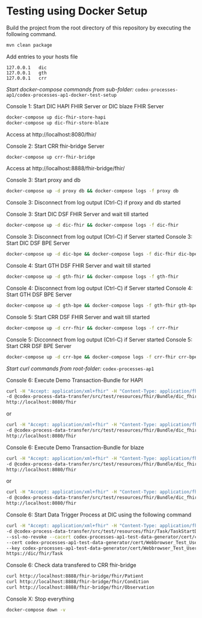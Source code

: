 # Testing using Docker Setup

Build the project from the root directory of this repository by executing the following command.

```sh
mvn clean package
```

Add entries to your hosts file
```
127.0.0.1	dic
127.0.0.1	gth
127.0.0.1	crr
```

*Start docker-compose commands from sub-folder:* `codex-processes-ap1/codex-processes-ap1-docker-test-setup`

Console 1: Start DIC HAPI FHIR Server or DIC blaze FHIR Server
```sh
docker-compose up dic-fhir-store-hapi
docker-compose up dic-fhir-store-blaze
```
Access at http://localhost:8080/fhir/

Console 2: Start CRR fhir-bridge Server
```sh
docker-compose up crr-fhir-bridge
```
Access at http://localhost:8888/fhir-bridge/fhir/

Console 3: Start proxy and db
```sh
docker-compose up -d proxy db && docker-compose logs -f proxy db
```
Console 3: Disconnect from log output (Ctrl-C) if proxy and db started

Console 3: Start DIC DSF FHIR Server and wait till started
```sh
docker-compose up -d dic-fhir && docker-compose logs -f dic-fhir
```
Console 3: Disconnect from log output (Ctrl-C) if Server started
Console 3: Start DIC DSF BPE Server
```sh
docker-compose up -d dic-bpe && docker-compose logs -f dic-fhir dic-bpe
````

Console 4: Start GTH DSF FHIR Server and wait till started
```sh
docker-compose up -d gth-fhir && docker-compose logs -f gth-fhir
```
Console 4: Disconnect from log output (Ctrl-C) if Server started
Console 4: Start GTH DSF BPE Server
```sh
docker-compose up -d gth-bpe && docker-compose logs -f gth-fhir gth-bpe
````

Console 5: Start CRR DSF FHIR Server and wait till started
```sh
docker-compose up -d crr-fhir && docker-compose logs -f crr-fhir
```
Console 5: Dicconnect from log output (Ctrl-C) if Server started
Console 5: Start CRR DSF BPE Server
```sh
docker-compose up -d crr-bpe && docker-compose logs -f crr-fhir crr-bpe
````

<!--
Webbrowser at http://localhost:8080/fhir/: Add Demo Data to DIC HAPI FHIR Server via Transaction-Bundle at
[dic_fhir_store_demo_psn_create.json](../codex-process-data-transfer/src/test/resources/fhir/Bundle/dic_fhir_store_demo_psn_create.json) or
[dic_fhir_store_demo_bf_create.json](../codex-process-data-transfer/src/test/resources/fhir/Bundle/dic_fhir_store_demo_bf_create.json)
-->

*Start curl commands from root-folder:* `codex-processes-ap1`

Console 6: Execute Demo Transaction-Bundle for HAPI
```sh
curl -H "Accept: application/xml+fhir" -H "Content-Type: application/fhir+json" \
-d @codex-process-data-transfer/src/test/resources/fhir/Bundle/dic_fhir_store_demo_psn.json \
http://localhost:8080/fhir
```
or
```sh
curl -H "Accept: application/xml+fhir" -H "Content-Type: application/fhir+json" \
-d @codex-process-data-transfer/src/test/resources/fhir/Bundle/dic_fhir_store_demo_bf.json \
http://localhost:8080/fhir
```

Console 6: Execute Demo Transaction-Bundle for blaze
```sh
curl -H "Accept: application/xml+fhir" -H "Content-Type: application/fhir+json" \
-d @codex-process-data-transfer/src/test/resources/fhir/Bundle/dic_fhir_store_demo_psn_create.json \
http://localhost:8080/fhir
```
or
```sh
curl -H "Accept: application/xml+fhir" -H "Content-Type: application/fhir+json" \
-d @codex-process-data-transfer/src/test/resources/fhir/Bundle/dic_fhir_store_demo_bf_create.json \
http://localhost:8080/fhir
```


Console 6: Start Data Trigger Process at DIC using the following command
```sh
curl -H "Accept: application/xml+fhir" -H "Content-Type: application/fhir+xml" \
-d @codex-process-data-transfer/src/test/resources/fhir/Task/TaskStartDataTrigger.xml \
--ssl-no-revoke --cacert codex-processes-ap1-test-data-generator/cert/ca/testca_certificate.pem \
--cert codex-processes-ap1-test-data-generator/cert/Webbrowser_Test_User/Webbrowser_Test_User_certificate.pem \
--key codex-processes-ap1-test-data-generator/cert/Webbrowser_Test_User/Webbrowser_Test_User_private-key.pem \
https://dic/fhir/Task
```

Console 6: Check data transfered to CRR fhir-bridge
```sh
curl http://localhost:8888/fhir-bridge/fhir/Patient
curl http://localhost:8888/fhir-bridge/fhir/Condition
curl http://localhost:8888/fhir-bridge/fhir/Observation
```

Console X: Stop everything
```sh
docker-compose down -v
```